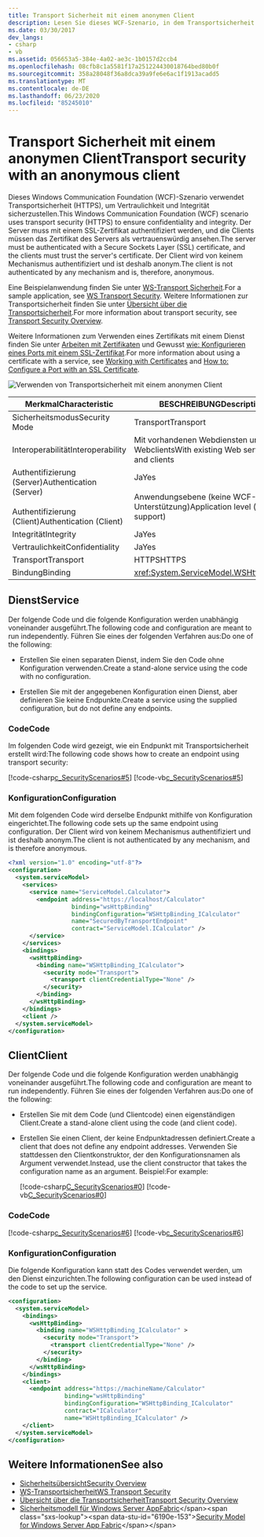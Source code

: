 ```yaml
---
title: Transport Sicherheit mit einem anonymen Client
description: Lesen Sie dieses WCF-Szenario, in dem Transportsicherheit zum Authentifizieren eines Servers mithilfe eines Zertifikats verwendet wird, dem der Client vertraut. Der Client ist nicht authentifiziert.
ms.date: 03/30/2017
dev_langs:
- csharp
- vb
ms.assetid: 056653a5-384e-4a02-ae3c-1b0157d2ccb4
ms.openlocfilehash: 08cfb8c1a5581f17a251224430018764bed80b0f
ms.sourcegitcommit: 358a28048f36a8dca39a9fe6e6ac1f1913acadd5
ms.translationtype: MT
ms.contentlocale: de-DE
ms.lasthandoff: 06/23/2020
ms.locfileid: "85245010"
---
```

# <a name="transport-security-with-an-anonymous-client"></a><span data-ttu-id="6190e-104">Transport Sicherheit mit einem anonymen Client</span><span class="sxs-lookup"><span data-stu-id="6190e-104">Transport security with an anonymous client</span></span>

<span data-ttu-id="6190e-105">Dieses Windows Communication Foundation (WCF)-Szenario verwendet Transportsicherheit (HTTPS), um Vertraulichkeit und Integrität sicherzustellen.</span><span class="sxs-lookup"><span data-stu-id="6190e-105">This Windows Communication Foundation (WCF) scenario uses transport security (HTTPS) to ensure confidentiality and integrity.</span></span> <span data-ttu-id="6190e-106">Der Server muss mit einem SSL-Zertifikat authentifiziert werden, und die Clients müssen das Zertifikat des Servers als vertrauenswürdig ansehen.</span><span class="sxs-lookup"><span data-stu-id="6190e-106">The server must be authenticated with a Secure Sockets Layer (SSL) certificate, and the clients must trust the server's certificate.</span></span> <span data-ttu-id="6190e-107">Der Client wird von keinem Mechanismus authentifiziert und ist deshalb anonym.</span><span class="sxs-lookup"><span data-stu-id="6190e-107">The client is not authenticated by any mechanism and is, therefore, anonymous.</span></span>

<span data-ttu-id="6190e-108">Eine Beispielanwendung finden Sie unter [WS-Transport Sicherheit](../samples/ws-transport-security.md).</span><span class="sxs-lookup"><span data-stu-id="6190e-108">For a sample application, see [WS Transport Security](../samples/ws-transport-security.md).</span></span> <span data-ttu-id="6190e-109">Weitere Informationen zur Transportsicherheit finden Sie unter [Übersicht über die Transportsicherheit](transport-security-overview.md).</span><span class="sxs-lookup"><span data-stu-id="6190e-109">For more information about transport security, see [Transport Security Overview](transport-security-overview.md).</span></span>

<span data-ttu-id="6190e-110">Weitere Informationen zum Verwenden eines Zertifikats mit einem Dienst finden Sie unter [Arbeiten mit Zertifikaten](working-with-certificates.md) und Gewusst [wie: Konfigurieren eines Ports mit einem SSL-Zertifikat](how-to-configure-a-port-with-an-ssl-certificate.md).</span><span class="sxs-lookup"><span data-stu-id="6190e-110">For more information about using a certificate with a service, see [Working with Certificates](working-with-certificates.md) and [How to: Configure a Port with an SSL Certificate](how-to-configure-a-port-with-an-ssl-certificate.md).</span></span>

![Verwenden von Transportsicherheit mit einem anonymen Client](./media/8fa2e931-0cfb-4aaa-9272-91d652b85d8d.gif)

|<span data-ttu-id="6190e-112">Merkmal</span><span class="sxs-lookup"><span data-stu-id="6190e-112">Characteristic</span></span>|<span data-ttu-id="6190e-113">BESCHREIBUNG</span><span class="sxs-lookup"><span data-stu-id="6190e-113">Description</span></span>|
|--------------------|-----------------|
|<span data-ttu-id="6190e-114">Sicherheitsmodus</span><span class="sxs-lookup"><span data-stu-id="6190e-114">Security Mode</span></span>|<span data-ttu-id="6190e-115">Transport</span><span class="sxs-lookup"><span data-stu-id="6190e-115">Transport</span></span>|
|<span data-ttu-id="6190e-116">Interoperabilität</span><span class="sxs-lookup"><span data-stu-id="6190e-116">Interoperability</span></span>|<span data-ttu-id="6190e-117">Mit vorhandenen Webdiensten und Webclients</span><span class="sxs-lookup"><span data-stu-id="6190e-117">With existing Web services and clients</span></span>|
|<span data-ttu-id="6190e-118">Authentifizierung (Server)</span><span class="sxs-lookup"><span data-stu-id="6190e-118">Authentication (Server)</span></span><br /><br /> <span data-ttu-id="6190e-119">Authentifizierung (Client)</span><span class="sxs-lookup"><span data-stu-id="6190e-119">Authentication (Client)</span></span>|<span data-ttu-id="6190e-120">Ja</span><span class="sxs-lookup"><span data-stu-id="6190e-120">Yes</span></span><br /><br /> <span data-ttu-id="6190e-121">Anwendungsebene (keine WCF-Unterstützung)</span><span class="sxs-lookup"><span data-stu-id="6190e-121">Application level (no WCF support)</span></span>|
|<span data-ttu-id="6190e-122">Integrität</span><span class="sxs-lookup"><span data-stu-id="6190e-122">Integrity</span></span>|<span data-ttu-id="6190e-123">Ja</span><span class="sxs-lookup"><span data-stu-id="6190e-123">Yes</span></span>|
|<span data-ttu-id="6190e-124">Vertraulichkeit</span><span class="sxs-lookup"><span data-stu-id="6190e-124">Confidentiality</span></span>|<span data-ttu-id="6190e-125">Ja</span><span class="sxs-lookup"><span data-stu-id="6190e-125">Yes</span></span>|
|<span data-ttu-id="6190e-126">Transport</span><span class="sxs-lookup"><span data-stu-id="6190e-126">Transport</span></span>|<span data-ttu-id="6190e-127">HTTPS</span><span class="sxs-lookup"><span data-stu-id="6190e-127">HTTPS</span></span>|
|<span data-ttu-id="6190e-128">Bindung</span><span class="sxs-lookup"><span data-stu-id="6190e-128">Binding</span></span>|<xref:System.ServiceModel.WSHttpBinding>|

## <a name="service"></a><span data-ttu-id="6190e-129">Dienst</span><span class="sxs-lookup"><span data-stu-id="6190e-129">Service</span></span>

<span data-ttu-id="6190e-130">Der folgende Code und die folgende Konfiguration werden unabhängig voneinander ausgeführt.</span><span class="sxs-lookup"><span data-stu-id="6190e-130">The following code and configuration are meant to run independently.</span></span> <span data-ttu-id="6190e-131">Führen Sie eines der folgenden Verfahren aus:</span><span class="sxs-lookup"><span data-stu-id="6190e-131">Do one of the following:</span></span>

- <span data-ttu-id="6190e-132">Erstellen Sie einen separaten Dienst, indem Sie den Code ohne Konfiguration verwenden.</span><span class="sxs-lookup"><span data-stu-id="6190e-132">Create a stand-alone service using the code with no configuration.</span></span>

- <span data-ttu-id="6190e-133">Erstellen Sie mit der angegebenen Konfiguration einen Dienst, aber definieren Sie keine Endpunkte.</span><span class="sxs-lookup"><span data-stu-id="6190e-133">Create a service using the supplied configuration, but do not define any endpoints.</span></span>

### <a name="code"></a><span data-ttu-id="6190e-134">Code</span><span class="sxs-lookup"><span data-stu-id="6190e-134">Code</span></span>

<span data-ttu-id="6190e-135">Im folgenden Code wird gezeigt, wie ein Endpunkt mit Transportsicherheit erstellt wird:</span><span class="sxs-lookup"><span data-stu-id="6190e-135">The following code shows how to create an endpoint using transport security:</span></span>

[!code-csharp[c_SecurityScenarios#5](~/samples/snippets/csharp/VS_Snippets_CFX/c_securityscenarios/cs/source.cs#5)]
[!code-vb[c_SecurityScenarios#5](~/samples/snippets/visualbasic/VS_Snippets_CFX/c_securityscenarios/vb/source.vb#5)]

### <a name="configuration"></a><span data-ttu-id="6190e-136">Konfiguration</span><span class="sxs-lookup"><span data-stu-id="6190e-136">Configuration</span></span>

<span data-ttu-id="6190e-137">Mit dem folgenden Code wird derselbe Endpunkt mithilfe von Konfiguration eingerichtet.</span><span class="sxs-lookup"><span data-stu-id="6190e-137">The following code sets up the same endpoint using configuration.</span></span> <span data-ttu-id="6190e-138">Der Client wird von keinem Mechanismus authentifiziert und ist deshalb anonym.</span><span class="sxs-lookup"><span data-stu-id="6190e-138">The client is not authenticated by any mechanism, and is therefore anonymous.</span></span>

```xml
<?xml version="1.0" encoding="utf-8"?>
<configuration>
  <system.serviceModel>
    <services>
      <service name="ServiceModel.Calculator">
        <endpoint address="https://localhost/Calculator"
                  binding="wsHttpBinding"
                  bindingConfiguration="WSHttpBinding_ICalculator"
                  name="SecuredByTransportEndpoint"
                  contract="ServiceModel.ICalculator" />
      </service>
    </services>
    <bindings>
      <wsHttpBinding>
        <binding name="WSHttpBinding_ICalculator">
          <security mode="Transport">
            <transport clientCredentialType="None" />
          </security>
        </binding>
      </wsHttpBinding>
    </bindings>
    <client />
  </system.serviceModel>
</configuration>
```

## <a name="client"></a><span data-ttu-id="6190e-139">Client</span><span class="sxs-lookup"><span data-stu-id="6190e-139">Client</span></span>

<span data-ttu-id="6190e-140">Der folgende Code und die folgende Konfiguration werden unabhängig voneinander ausgeführt.</span><span class="sxs-lookup"><span data-stu-id="6190e-140">The following code and configuration are meant to run independently.</span></span> <span data-ttu-id="6190e-141">Führen Sie eines der folgenden Verfahren aus:</span><span class="sxs-lookup"><span data-stu-id="6190e-141">Do one of the following:</span></span>

- <span data-ttu-id="6190e-142">Erstellen Sie mit dem Code (und Clientcode) einen eigenständigen Client.</span><span class="sxs-lookup"><span data-stu-id="6190e-142">Create a stand-alone client using the code (and client code).</span></span>

- <span data-ttu-id="6190e-143">Erstellen Sie einen Client, der keine Endpunktadressen definiert.</span><span class="sxs-lookup"><span data-stu-id="6190e-143">Create a client that does not define any endpoint addresses.</span></span> <span data-ttu-id="6190e-144">Verwenden Sie stattdessen den Clientkonstruktor, der den Konfigurationsnamen als Argument verwendet.</span><span class="sxs-lookup"><span data-stu-id="6190e-144">Instead, use the client constructor that takes the configuration name as an argument.</span></span> <span data-ttu-id="6190e-145">Beispiel:</span><span class="sxs-lookup"><span data-stu-id="6190e-145">For example:</span></span>

     [!code-csharp[C_SecurityScenarios#0](~/samples/snippets/csharp/VS_Snippets_CFX/c_securityscenarios/cs/source.cs#0)]
     [!code-vb[C_SecurityScenarios#0](~/samples/snippets/visualbasic/VS_Snippets_CFX/c_securityscenarios/vb/source.vb#0)]

### <a name="code"></a><span data-ttu-id="6190e-146">Code</span><span class="sxs-lookup"><span data-stu-id="6190e-146">Code</span></span>

[!code-csharp[c_SecurityScenarios#6](~/samples/snippets/csharp/VS_Snippets_CFX/c_securityscenarios/cs/source.cs#6)]
[!code-vb[c_SecurityScenarios#6](~/samples/snippets/visualbasic/VS_Snippets_CFX/c_securityscenarios/vb/source.vb#6)]

### <a name="configuration"></a><span data-ttu-id="6190e-147">Konfiguration</span><span class="sxs-lookup"><span data-stu-id="6190e-147">Configuration</span></span>

<span data-ttu-id="6190e-148">Die folgende Konfiguration kann statt des Codes verwendet werden, um den Dienst einzurichten.</span><span class="sxs-lookup"><span data-stu-id="6190e-148">The following configuration can be used instead of the code to set up the service.</span></span>

```xml
<configuration>
  <system.serviceModel>
    <bindings>
      <wsHttpBinding>
        <binding name="WSHttpBinding_ICalculator" >
          <security mode="Transport">
            <transport clientCredentialType="None" />
          </security>
        </binding>
      </wsHttpBinding>
    </bindings>
    <client>
      <endpoint address="https://machineName/Calculator"
                binding="wsHttpBinding"
                bindingConfiguration="WSHttpBinding_ICalculator"
                contract="ICalculator"
                name="WSHttpBinding_ICalculator" />
    </client>
  </system.serviceModel>
</configuration>
```

## <a name="see-also"></a><span data-ttu-id="6190e-149">Weitere Informationen</span><span class="sxs-lookup"><span data-stu-id="6190e-149">See also</span></span>

- [<span data-ttu-id="6190e-150">Sicherheitsübersicht</span><span class="sxs-lookup"><span data-stu-id="6190e-150">Security Overview</span></span>](security-overview.md)
- [<span data-ttu-id="6190e-151">WS-Transportsicherheit</span><span class="sxs-lookup"><span data-stu-id="6190e-151">WS Transport Security</span></span>](../samples/ws-transport-security.md)
- [<span data-ttu-id="6190e-152">Übersicht über die Transportsicherheit</span><span class="sxs-lookup"><span data-stu-id="6190e-152">Transport Security Overview</span></span>](transport-security-overview.md)
- <span data-ttu-id="6190e-153">[Sicherheitsmodell für Windows Server AppFabric](https://docs.microsoft.com/previous-versions/appfabric/ee677202(v=azure.10))</span><span class="sxs-lookup"><span data-stu-id="6190e-153">[Security Model for Windows Server App Fabric](https://docs.microsoft.com/previous-versions/appfabric/ee677202(v=azure.10))</span></span>
